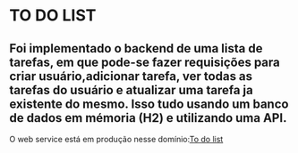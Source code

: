 <h1>TO DO LIST</h1>



<h2> Foi implementado o backend de uma lista de tarefas, em que pode-se fazer requisições para criar usuário,adicionar tarefa, ver todas as tarefas do usuário e atualizar uma tarefa ja existente do mesmo. Isso tudo usando um banco de dados em mémoria (H2) e utilizando uma API. </h2>


O web service está em produção nesse domínio:[To do list](https://todolist-a1i5.onrender.com)

